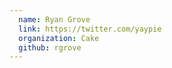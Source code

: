 ```yaml
---
  name: Ryan Grove
  link: https://twitter.com/yaypie
  organization: Cake
  github: rgrove
---
```


